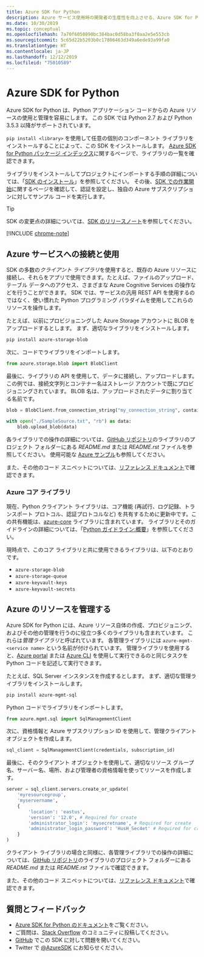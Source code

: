 ```yaml
---
title: Azure SDK for Python
description: Azure サービス使用時の開発者の生産性を向上させる、Azure SDK for Python の機能の概要。
ms.date: 10/30/2019
ms.topic: conceptual
ms.openlocfilehash: 7a70f6050890bc384bac0d58ba3f0aa2e5e553cb
ms.sourcegitcommit: 5c65d22b5203b0c17806463d349a6ede93a99fa0
ms.translationtype: HT
ms.contentlocale: ja-JP
ms.lasthandoff: 12/12/2019
ms.locfileid: "75010589"
---
```

# <a name="azure-sdk-for-python"></a>Azure SDK for Python

Azure SDK for Python は、Python アプリケーション コードからの Azure リソースの使用と管理を容易にします。 この SDK では Python 2.7 および Python 3.5.3 以降がサポートされています。

`pip install <library>` を使用して任意の個別のコンポーネント ライブラリをインストールすることによって、この SDK をインストールします。 [Azure SDK for Python パッケージ インデックス](https://github.com/Azure/azure-sdk-for-python/blob/master/packages.md)に関するページで、ライブラリの一覧を確認できます。

ライブラリをインストールしてプロジェクトにインポートする手順の詳細については、「[SDK のインストール](python-sdk-azure-install.md)」を参照してください。 その後、[SDK での作業開始](python-sdk-azure-get-started.yml)に関するページを確認して、認証を設定し、独自の Azure サブスクリプションに対してサンプル コードを実行します。

> [!TIP]
> SDK の変更点の詳細については、[SDK のリリースノート](https://azure.github.io/azure-sdk/)を参照してください。

[!INCLUDE [chrome-note](includes/chrome-note.md)]

## <a name="connect-and-use-azure-services"></a>Azure サービスへの接続と使用

SDK の多数の*クライアント ライブラリ*を使用すると、既存の Azure リソースに接続し、それらをアプリで使用できます。たとえば、ファイルのアップロード、テーブル データへのアクセス、さまざまな Azure Cognitive Services の操作などを行うことができます。 SDK では、サービスの汎用 REST API を使用するのではなく、使い慣れた Python プログラミング パラダイムを使用してこれらのリソースを操作します。

たとえば、以前にプロビジョニングした Azure Storage アカウントに BLOB をアップロードするとします。 まず、適切なライブラリをインストールします。

```bash
pip install azure-storage-blob
```

次に、コードでライブラリをインポートします。

```python
from azure.storage.blob import BlobClient
```

最後に、ライブラリの API を使用して、データに接続し、アップロードします。 この例では、接続文字列とコンテナー名はストレージ アカウントで既にプロビジョニングされています。 BLOB 名は、アップロードされたデータに割り当てる名前です。

```python
blob = BlobClient.from_connection_string("my_connection_string", container="mycontainer", blob="my_blob")

with open("./SampleSource.txt", "rb") as data:
    blob.upload_blob(data)
```

各ライブラリでの操作の詳細については、[GitHub リポジトリ](https://github.com/Azure/azure-sdk-for-python/tree/master/sdk)のライブラリのプロジェクト フォルダーにある *README.md* または *README.rst* ファイルを参照してください。 使用可能な [Azure サンプル](https://docs.microsoft.com/samples/browse/?languages=python)も参照してください。

また、その他のコード スニペットについては、[リファレンス ドキュメント](/python/api?view=azure-python)で確認できます。

### <a name="the-azure-core-library"></a>Azure コア ライブラリ

現在、Python クライアント ライブラリは、コア機能 (再試行、ログ記録、トランスポート プロトコル、認証プロトコルなど) を共有するために更新中です。この共有機能は、[azure-core](https://github.com/Azure/azure-sdk-for-python/tree/master/sdk/core/azure-core) ライブラリに含まれています。 ライブラリとそのガイドラインの詳細については、「[Python ガイドライン:概要](https://azure.github.io/azure-sdk/python_introduction.html)」を参照してください。

現時点で、このコア ライブラリと共に使用できるライブラリは、以下のとおりです。

- `azure-storage-blob`
- `azure-storage-queue`
- `azure-keyvault-keys`
- `azure-keyvault-secrets`

## <a name="manage-azure-resources"></a>Azure のリソースを管理する

Azure SDK for Python には、Azure リソース自体の作成、プロビジョニング、およびその他の管理を行うのに役立つ多くのライブラリも含まれています。 これらは*管理ライブラリ*と呼ばれています。 各管理ライブラリには `azure-mgmt-<service name>` という名前が付けられています。 管理ライブラリを使用すると、[Azure portal](https://portal.azure.com) または [Azure CLI](https://docs.microsoft.com/cli/azure/install-azure-cli) を使用して実行できるのと同じタスクを Python コードを記述して実行できます。

たとえば、SQL Server インスタンスを作成するとします。 まず、適切な管理ライブラリをインストールします。

```bash
pip install azure-mgmt-sql
```

Python コードでライブラリをインポートします。

```python
from azure.mgmt.sql import SqlManagementClient

```

次に、資格情報と Azure サブスクリプション ID を使用して、管理クライアント オブジェクトを作成します。

```python
sql_client = SqlManagementClient(credentials, subscription_id)
```

最後に、そのクライアント オブジェクトを使用して、適切なリソース グループ名、サーバー名、場所、および管理者の資格情報を使ってリソースを作成します。

```python
server = sql_client.servers.create_or_update(
    'myresourcegroup',
    'myservername',
    {
        'location': 'eastus',
        'version': '12.0', # Required for create
        'administrator_login': 'mysecretname', # Required for create
        'administrator_login_password': 'HusH_Sec4et' # Required for create
    }
)
```

クライアント ライブラリの場合と同様に、各管理ライブラリでの操作の詳細については、[GitHub リポジトリ](https://github.com/Azure/azure-sdk-for-python/tree/master/sdk)のライブラリのプロジェクト フォルダーにある *README.md* または *README.rst* ファイルで確認できます。

また、その他のコード スニペットについては、[リファレンス ドキュメント](/python/api?view=azure-python)で確認できます。 

## <a name="get-help-and-give-feedback"></a>質問とフィードバック

- [Azure SDK for Python のドキュメント](https://aka.ms/python-docs)をご覧ください。
- ご質問は、[Stack Overflow](https://stackoverflow.com/questions/tagged/azure-sdk-python) のコミュニティに投稿してください。
- [GitHub](https://github.com/Azure/azure-sdk-for-python/issues) でこの SDK に対して問題を開いてください。
- Twitter で [@AzureSDK](https://twitter.com/AzureSdk/) にお知らせください。
